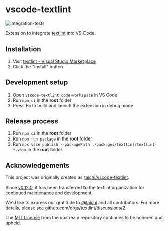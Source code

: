 # vscode-textlint

![integration-tests](https://github.com/textlint/vscode-textlint/actions/workflows/integration-tests.yaml/badge.svg)

Extension to integrate [textlint](https://textlint.github.io/) into VS Code.

## Installation

1. Visit [textlint - Visual Studio Marketplace](https://marketplace.visualstudio.com/items?itemName=3w36zj6.textlint)
2. Click the "Install" button

## Development setup

1. Open `vscode-textlint.code-workspace` in VS Code
2. Run `npm ci` in the **root** folder
3. Press F5 to build and launch the extension in debug mode

## Release process

1. Run `npm ci` in the **root** folder
2. Run `npm run package` in the **root** folder
3. Run `npx vsce publish --packagePath ./packages/textlint/textlint-*.vsix` in the **root** folder

## Acknowledgements

This project was originally created as [taichi/vscode-textlint](https://github.com/taichi/vscode-textlint).

Since [v0.12.0](https://github.com/textlint/vscode-textlint/releases/tag/v0.12.0), it has been transferred to the textlint organization for continued maintenance and development.

We'd like to express our gratitude to [@taichi](https://github.com/taichi) and all contributors. For more details, please see [github.com/orgs/textlint/discussions/2](https://github.com/orgs/textlint/discussions/2).

The [MIT License](LICENSE) from the upstream repository continues to be honored and upheld.
